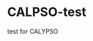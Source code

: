 # CALPSO-test
test for CALYPSO
<div align=center><img src="https://img-blog.csdnimg.cn/3965d9bf2a9a459eabcc7bd2a773d858.png" alt="" style="zoom:33%;" />
